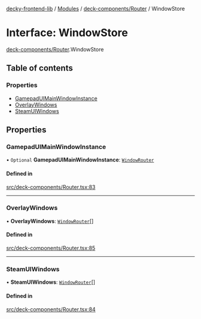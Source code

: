 [decky-frontend-lib](../README.md) / [Modules](../modules.md) / [deck-components/Router](../modules/deck_components_Router.md) / WindowStore

# Interface: WindowStore

[deck-components/Router](../modules/deck_components_Router.md).WindowStore

## Table of contents

### Properties

- [GamepadUIMainWindowInstance](deck_components_Router.WindowStore.md#gamepaduimainwindowinstance)
- [OverlayWindows](deck_components_Router.WindowStore.md#overlaywindows)
- [SteamUIWindows](deck_components_Router.WindowStore.md#steamuiwindows)

## Properties

### GamepadUIMainWindowInstance

• `Optional` **GamepadUIMainWindowInstance**: [`WindowRouter`](deck_components_Router.WindowRouter.md)

#### Defined in

[src/deck-components/Router.tsx:83](https://github.com/SteamDeckHomebrew/decky-frontend-lib/blob/0b50f2c/src/deck-components/Router.tsx#L83)

___

### OverlayWindows

• **OverlayWindows**: [`WindowRouter`](deck_components_Router.WindowRouter.md)[]

#### Defined in

[src/deck-components/Router.tsx:85](https://github.com/SteamDeckHomebrew/decky-frontend-lib/blob/0b50f2c/src/deck-components/Router.tsx#L85)

___

### SteamUIWindows

• **SteamUIWindows**: [`WindowRouter`](deck_components_Router.WindowRouter.md)[]

#### Defined in

[src/deck-components/Router.tsx:84](https://github.com/SteamDeckHomebrew/decky-frontend-lib/blob/0b50f2c/src/deck-components/Router.tsx#L84)
